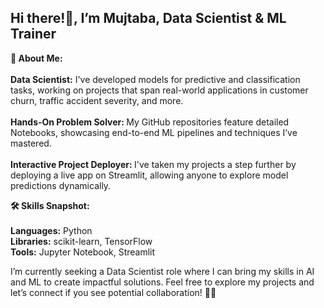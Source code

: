 ## Hi there!👋, I’m Mujtaba, Data Scientist & ML Trainer


<b>🚀 About Me:</b><br><br>
<b>Data Scientist:</b> I've developed models for predictive and classification tasks, working on projects that span real-world applications in customer churn, traffic accident severity, and more.<br><br>
<b>Hands-On Problem Solver: </b>
My GitHub repositories feature detailed Notebooks, showcasing end-to-end ML pipelines and techniques I’ve mastered.<br><br>
<b>Interactive Project Deployer: </b>
I've taken my projects a step further by deploying a live app on Streamlit, allowing anyone to explore model predictions dynamically.

<b>🛠️ Skills Snapshot:</b><br><br>
<b>Languages:</b> Python<br>
<b>Libraries:</b> scikit-learn, TensorFlow<br>
<b>Tools:</b> Jupyter Notebook, Streamlit

I’m currently seeking a Data Scientist role where I can bring my skills in AI and ML to create impactful solutions. Feel free to explore my projects and let’s connect if you see potential collaboration! 👨‍💻

<!--
**devmj092/devmj092** is a ✨ _special_ ✨ repository because its `README.md` (this file) appears on your GitHub profile.

Here are some ideas to get you started:

- 🔭 I’m currently working on ...
- 🌱 I’m currently learning ...
- 👯 I’m looking to collaborate on ...
- 🤔 I’m looking for help with ...
- 💬 Ask me about ...
- 📫 How to reach me: ...
- 😄 Pronouns: ...
- ⚡ Fun fact: ...
-->
